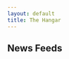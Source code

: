 ```yaml
---
layout: default
title: The Hangar
---
```

<h2>News Feeds</h2>

<div id="feed1"></div>
<div id="feed2"></div>
<div id="feed3"></div>

<script>
  $(document).ready(function() {
    console.log("The Hangar feed script is running!");

    // Use a proxy to avoid CORS issues:
    const proxy = "https://api.allorigins.hexocode.repl.co/get?disableCache=true&url=";

    // Example feeds:
    $("#feed1").rss(proxy + encodeURIComponent("https://rss.nytimes.com/services/xml/rss/nyt/Technology.xml"), {
      limit: 3
    });

    $("#feed2").rss(proxy + encodeURIComponent("https://feeds.bbci.co.uk/news/technology/rss.xml"), {
      limit: 3
    });

    $("#feed3").rss(proxy + encodeURIComponent("https://www.wired.com/feed/category/gear/latest/rss"), {
      limit: 3
    });
  });
</script>
